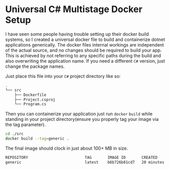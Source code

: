 # Universal C# Multistage Docker Setup

I have seen some people having trouble setting up their docker build systems, so I created a universal docker file to build and containerize dotnet applications generically.
The docker files internal workings are independent of the actual source, and no changes should be required to build your app.
This is achieved by not referring to any specific paths during the build and also overwriting the application name.
If you need a different `C#` version, just change the package names.

Just place this file into your `C#` project directory like so:

```bash
.
└── src
    ├── Dockerfile
    ├── Project.csproj
    └── Program.cs
```

Then you can containerize your application just run `docker` `build` while standing in your project directory(ensure you properly tag your image via the tag parameter).

```bash
cd ./src
docker build --tag=generic .
```

The final image should clock in just about 100+ MB in size.

```bash
REPOSITORY                         TAG       IMAGE ID       CREATED          SIZE
generic                            latest    b6b726b81cd7   20 minutes ago   118MB
```
